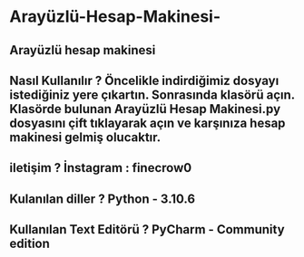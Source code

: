 # Arayüzlü-Hesap-Makinesi-
Arayüzlü hesap makinesi 
----------------------------------------------------------
Nasıl Kullanılır ? 
Öncelikle indirdiğimiz dosyayı istediğiniz yere çıkartın.
Sonrasında klasörü açın.
Klasörde bulunan Arayüzlü Hesap Makinesi.py dosyasını çift tıklayarak açın ve karşınıza hesap makinesi gelmiş olucaktır.
----------------------------------------------------------
iletişim ?
İnstagram : finecrow0
----------------------------------------------------------
Kulanılan diller ?
Python - 3.10.6
----------------------------------------------------------
Kullanılan Text Editörü ?
PyCharm - Community edition
----------------------------------------------------------
